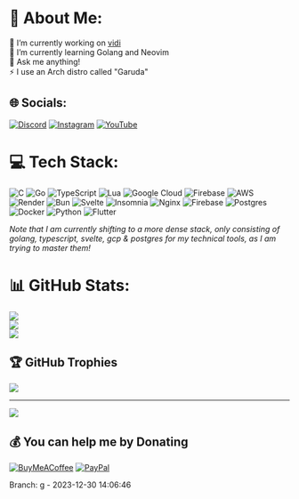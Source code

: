 # 💫 About Me:
🔭 I’m currently working on [vidi](https://vidi.simonferns.com)<br>🌱 I’m currently learning Golang and Neovim<br>💬 Ask me anything!<br>⚡ I use an Arch distro called "Garuda"


## 🌐 Socials:
[![Discord](https://img.shields.io/badge/Discord-%237289DA.svg?logo=discord&logoColor=white)](https://discord.gg/AdonisCodes) [![Instagram](https://img.shields.io/badge/Instagram-%23E4405F.svg?logo=Instagram&logoColor=white)](https://instagram.com/AdonisCodes_) [![YouTube](https://img.shields.io/badge/YouTube-%23FF0000.svg?logo=YouTube&logoColor=white)](https://youtube.com/@SimonFerns) 

# 💻 Tech Stack:
![C](https://img.shields.io/badge/c-%2300599C.svg?style=for-the-badge&logo=c&logoColor=white) ![Go](https://img.shields.io/badge/go-%2300ADD8.svg?style=for-the-badge&logo=go&logoColor=white) ![TypeScript](https://img.shields.io/badge/typescript-%23007ACC.svg?style=for-the-badge&logo=typescript&logoColor=white) ![Lua](https://img.shields.io/badge/lua-%232C2D72.svg?style=for-the-badge&logo=lua&logoColor=white) ![Google Cloud](https://img.shields.io/badge/GoogleCloud-%234285F4.svg?style=for-the-badge&logo=google-cloud&logoColor=white) ![Firebase](https://img.shields.io/badge/firebase-%23039BE5.svg?style=for-the-badge&logo=firebase) ![AWS](https://img.shields.io/badge/AWS-%23FF9900.svg?style=for-the-badge&logo=amazon-aws&logoColor=white) ![Render](https://img.shields.io/badge/Render-%46E3B7.svg?style=for-the-badge&logo=render&logoColor=white) ![Bun](https://img.shields.io/badge/Bun-%23000000.svg?style=for-the-badge&logo=bun&logoColor=white) ![Svelte](https://img.shields.io/badge/svelte-%23f1413d.svg?style=for-the-badge&logo=svelte&logoColor=white) ![Insomnia](https://img.shields.io/badge/Insomnia-black?style=for-the-badge&logo=insomnia&logoColor=5849BE) ![Nginx](https://img.shields.io/badge/nginx-%23009639.svg?style=for-the-badge&logo=nginx&logoColor=white) ![Firebase](https://img.shields.io/badge/Firebase-039BE5?style=for-the-badge&logo=Firebase&logoColor=white) ![Postgres](https://img.shields.io/badge/postgres-%23316192.svg?style=for-the-badge&logo=postgresql&logoColor=white) ![Docker](https://img.shields.io/badge/docker-%230db7ed.svg?style=for-the-badge&logo=docker&logoColor=white) ![Python](https://img.shields.io/badge/python-3670A0?style=for-the-badge&logo=python&logoColor=ffdd54) ![Flutter](https://img.shields.io/badge/Flutter-%2302569B.svg?style=for-the-badge&logo=Flutter&logoColor=white)

_Note that I am currently shifting to a more dense stack, only consisting of golang, typescript, svelte, gcp & postgres for my technical tools, as I am trying to master them!_

# 📊 GitHub Stats:
![](https://github-readme-stats.vercel.app/api?username=AdonisCodes&theme=dark&hide_border=false&include_all_commits=true&count_private=true)<br/>
![](https://github-readme-streak-stats.herokuapp.com/?user=AdonisCodes&theme=dark&hide_border=false)<br/>
![](https://github-readme-stats.vercel.app/api/top-langs/?username=AdonisCodes&theme=dark&hide_border=false&include_all_commits=true&count_private=true&layout=compact)

## 🏆 GitHub Trophies
![](https://github-profile-trophy.vercel.app/?username=AdonisCodes&theme=radical&no-frame=false&no-bg=true&margin-w=4)

---
[![](https://visitcount.itsvg.in/api?id=AdonisCodes&icon=0&color=0)](https://visitcount.itsvg.in)

  ## 💰 You can help me by Donating
  [![BuyMeACoffee](https://img.shields.io/badge/Buy%20Me%20a%20Coffee-ffdd00?style=for-the-badge&logo=buy-me-a-coffee&logoColor=black)](https://buymeacoffee.com/adoniscodes) [![PayPal](https://img.shields.io/badge/PayPal-00457C?style=for-the-badge&logo=paypal&logoColor=white)](https://paypal.me/francoisferns19) 

  
<!-- Proudly created with GPRM ( https://gprm.itsvg.in ) -->
Branch: g - 2023-12-30 14:06:46